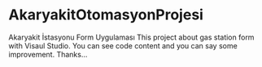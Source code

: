 # AkaryakitOtomasyonProjesi
Akaryakit İstasyonu Form Uygulaması
This project about gas station form with Visaul Studio.
You can see code content and you can say some improvement.
Thanks...
